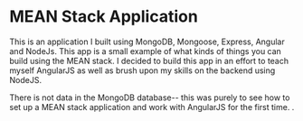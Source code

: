 # MEAN Stack Application 

This is an application I built using MongoDB, Mongoose, Express, Angular and NodeJs. This app is a small example of what kinds of things you can build using the MEAN stack. I decided to build this app in an effort to teach myself AngularJS as well as brush upon my skills on the backend using NodeJS.


There is not data in the MongoDB database-- this was purely to see how to set up a MEAN stack application and work with AngularJS for the first time.
 .

